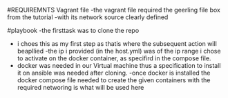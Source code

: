 #REQUIREMNTS 
Vagrant file
-the vagrant file required the geerling file box from the tutorial
-with its network source clearly defined

#playbook
-the firsttask was to clone the repo
- i choes this as my first step as thatis where the subsequent action will beapllied
-the ip i provided (in the host.yml) was of the ip range i chose to activate on the docker container, as specifird in the compose file.
- docker was needed in our Virtual machine thus a specification to install it on ansible was needed
after cloning.
-once docker is installed the docker compose file needed to create the given containers with the required networing is what will be used here

